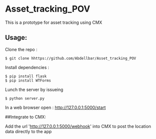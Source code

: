 # Asset_tracking_POV
This is a prototype for asset tracking using CMX

## Usage:
Clone the repo :
```
$ git clone hhttps://github.com/Abdellbar/Asset_tracking_POV
```

Install dependencies :
```
$ pip install flask
$ pip install WTForms
```

Lunch the server by issueing 
```
$ python server.py
```

In a web browser open :
http://127.0.0.1:5000/start

##Integrate to CMX:

Add the url 'http://127.0.0.1:5000/webhook' into CMX to post the location data directly to the app

